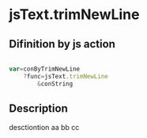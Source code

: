 # jsText.trimNewLine

## Difinition by js action

```js.js

var=conByTrimNewLine
	?func=jsText.trimNewLine
		&conString
```

## Description

desctiontion aa
bb
cc

